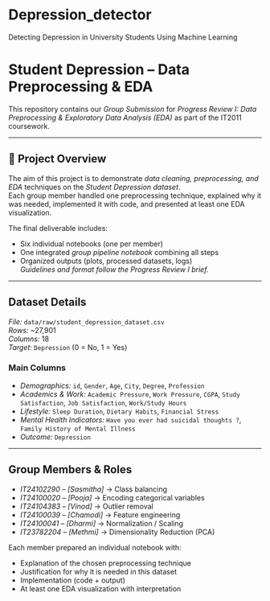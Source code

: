 # Depression_detector
Detecting Depression in University Students Using Machine Learning

#  Student Depression – Data Preprocessing & EDA

This repository contains our *Group Submission* for *Progress Review I: Data Preprocessing & Exploratory Data Analysis (EDA)* as part of the IT2011 coursework.

---

## 📌 Project Overview
The aim of this project is to demonstrate *data cleaning, preprocessing, and EDA* techniques on the *Student Depression dataset*.  
Each group member handled one preprocessing technique, explained why it was needed, implemented it with code, and presented at least one EDA visualization.

The final deliverable includes:
- Six individual notebooks (one per member)  
- One integrated *group pipeline notebook* combining all steps  
- Organized outputs (plots, processed datasets, logs)  
*Guidelines and format follow the Progress Review I brief.*  

---

##  Dataset Details
*File:* `data/raw/student_depression_dataset.csv`  
*Rows:* ~27,901  
*Columns:* 18  
*Target:* `Depression` (0 = No, 1 = Yes)

### Main Columns
- *Demographics:* `id`, `Gender`, `Age`, `City`, `Degree`, `Profession`  
- *Academics & Work:* `Academic Pressure`, `Work Pressure`, `CGPA`, `Study Satisfaction`, `Job Satisfaction`, `Work/Study Hours`  
- *Lifestyle:* `Sleep Duration`, `Dietary Habits`, `Financial Stress`  
- *Mental Health Indicators:* `Have you ever had suicidal thoughts ?`, `Family History of Mental Illness`  
- *Outcome:* `Depression`

---

## Group Members & Roles
- *IT24102290 – [Sasmitha]* → Class balancing  
- *IT24100020 – [Pooja]* → Encoding categorical variables  
- *IT24104383 – [Vinod]* → Outlier removal  
- *IT24100039 – [Chamodi]* → Feature engineering  
- *IT24100041 – [Dharmi]* → Normalization / Scaling  
- *IT23782204 – [Methmi]* → Dimensionality Reduction (PCA)  


Each member prepared an individual notebook with:
- Explanation of the chosen preprocessing technique  
- Justification for why it is needed in this dataset  
- Implementation (code + output)  
- At least one EDA visualization with interpretation 
